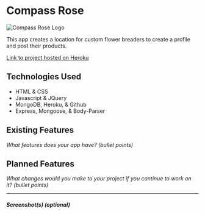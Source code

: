 
# Compass Rose 
<img class="headerLogo" src="https://github.com/josephhrohman/sei_project_1/blob/dev-working/public/images/crLogo.png" alt="Compass Rose Logo" />

This app creates a location for custom flower breaders to create a profile and post their products.

[Link to project hosted on Heroku](https://compassrose.herokuapp.com/)

## Technologies Used

* HTML & CSS
* Javascript & JQuery
* MongoDB, Heroku, & Github
* Express, Mongoose, & Body-Parser

## Existing Features

*What features does your app have? (bullet points)*




## Planned Features

*What changes would you make to your project if you continue to work on it? (bullet points)*

---

##### Screenshot(s) (optional)


